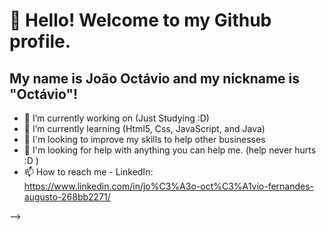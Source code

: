 # 👋 Hello! Welcome to my Github profile.
## My name is João Octávio and my nickname is "Octávio"!

- 🔭 I’m currently working on (Just Studying :D)
- 🌱 I’m currently learning (Html5, Css, JavaScript, and Java)
- 👯 I'm looking to improve my skills to help other businesses
- 🤔 I'm looking for help with anything you can help me. (help never hurts :D )
- 📫 How to reach me - <link rel="stylesheet" type='text/css' href="https://cdn.jsdelivr.net/gh/devicons/devicon@latest/devicon.min.css" />
 LinkedIn: https://www.linkedin.com/in/jo%C3%A3o-oct%C3%A1vio-fernandes-augusto-268bb2271/

-->
